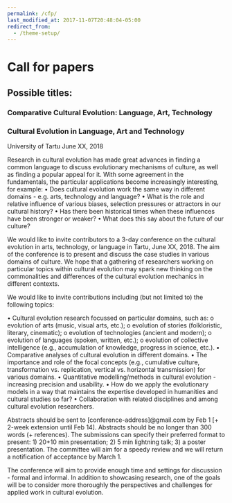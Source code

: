 ```yaml
---
permalink: /cfp/
last_modified_at: 2017-11-07T20:48:04-05:00
redirect_from:
  - /theme-setup/
---
```


# Call for papers

## Possible titles:
### Comparative Cultural Evolution: Language, Art, Technology
### Cultural Evolution in Language, Art and Technology

University of Tartu
June XX, 2018

Research in cultural evolution has made great advances in finding a common language to discuss evolutionary mechanisms of culture, as well as finding a popular appeal for it. With some agreement in the fundamentals, the particular applications become increasingly interesting, for example:
•	Does cultural evolution work the same way in different domains - e.g. arts, technology and language? 
•	What is the role and relative influence of various biases, selection pressures or attractors in our cultural history?
•	Has there been historical times when these influences have been stronger or weaker?
•	What does this say about the future of our culture?

We would like to invite contributors to a 3-day conference on the cultural evolution in arts, technology, or language in Tartu, June XX, 2018. The aim of the conference is to present and discuss the case studies in various domains of culture. We hope that a gathering of researchers working on particular topics within cultural evolution may spark new thinking on the commonalities and differences of the cultural evolution mechanics in different contexts.

We would like to invite contributions including (but not limited to) the following topics:

•	Cultural evolution research focussed on particular domains, such as:
o	evolution of arts (music, visual arts, etc.);
o	evolution of stories (folkloristic, literary, cinematic);
o	evolution of technologies (ancient and modern);
o	evolution of languages (spoken, written, etc.);
o	evolution of collective intelligence (e.g., accumulation of knowledge, progress in science, etc.).
•	Comparative analyses of cultural evolution in different domains.
•	The importance and role of the focal concepts (e.g., cumulative culture, transformation vs. replication, vertical vs. horizontal transmission) for various domains.
•	Quantitative modelling/methods in cultural evolution - increasing precision and usability.
•	How do we apply the evolutionary models in a way that maintains the expertise developed in humanities and cultural studies so far?
•	Collaboration with related disciplines and among cultural evolution researchers.

Abstracts should be sent to [conference-address]@gmail.com by Feb 1 [+ 2-week extension until Feb 14]. Abstracts should be no longer than 300 words (+ references). The submissions can specify their preferred format to present: 1) 20+10 min presentation; 2) 5 min lightning talk; 3) a poster presentation. The committee will aim for a speedy review and we will return a notification of acceptance by March 1.

The conference will aim to provide enough time and settings for discussion - formal and informal. In addition to showcasing research, one of the goals will be to consider more thoroughly the perspectives and challenges for applied work in cultural evolution.
